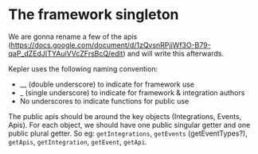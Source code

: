 # The framework singleton

We are gonna rename a few of the apis (https://docs.google.com/document/d/1zQvsnRPjjWf3O-B79-qaP_dZEdJITYAuiVVcZFrsBcQ/edit) and will write this afterwards.

Kepler uses the following naming convention:

- \_\_ (double underscore) to indicate for framework use
- \_ (single underscore) to indicate for framework & integration authors
- No underscores to indicate functions for public use

The public apis should be around the key objects (Integrations, Events, Apis). For each object, we should have one public singular getter and one public plural getter. So eg: `getIntegrations`, `getEvents` (getEventTypes?), `getApis`, `getIntegration`, `getEvent`, `getApi`.
